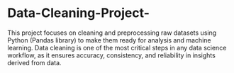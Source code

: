 # Data-Cleaning-Project-
This project focuses on cleaning and preprocessing raw datasets using Python (Pandas library) to make them ready for analysis and machine learning. Data cleaning is one of the most critical steps in any data science workflow, as it ensures accuracy, consistency, and reliability in insights derived from data.
